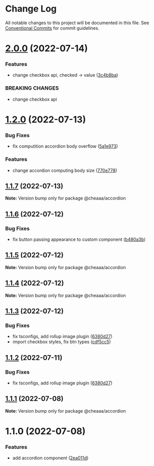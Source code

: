 # Change Log

All notable changes to this project will be documented in this file.
See [Conventional Commits](https://conventionalcommits.org) for commit guidelines.

# [2.0.0](https://github.com/SergeyBondar93/liba/compare/@cheaaa/accordion@1.2.0...@cheaaa/accordion@2.0.0) (2022-07-14)


### Features

* change checkbox api, checked -> value ([3c4b8ba](https://github.com/SergeyBondar93/liba/commit/3c4b8ba05d722eb4d252e51154b8080c7aeb2285))


### BREAKING CHANGES

* change checkbox api





# [1.2.0](https://github.com/SergeyBondar93/liba/compare/@cheaaa/accordion@1.1.7...@cheaaa/accordion@1.2.0) (2022-07-13)


### Bug Fixes

* fix computition accordion body overflow ([5a1e973](https://github.com/SergeyBondar93/liba/commit/5a1e9731e1590125c9d1acf74336735eba972b2b))


### Features

* change accordion computing body size ([770e778](https://github.com/SergeyBondar93/liba/commit/770e7783f161c77cc7c0903145a3b4ad5ffcd4de))





## [1.1.7](https://github.com/SergeyBondar93/liba/compare/@cheaaa/accordion@1.1.6...@cheaaa/accordion@1.1.7) (2022-07-13)

**Note:** Version bump only for package @cheaaa/accordion





## [1.1.6](https://github.com/SergeyBondar93/liba/compare/@cheaaa/accordion@1.1.5...@cheaaa/accordion@1.1.6) (2022-07-12)


### Bug Fixes

* fix button passing appearance to custom component ([b480a3b](https://github.com/SergeyBondar93/liba/commit/b480a3bbe01693a0647e7009900aa3c3002c77b0))





## [1.1.5](https://github.com/SergeyBondar93/liba/compare/@cheaaa/accordion@1.1.4...@cheaaa/accordion@1.1.5) (2022-07-12)

**Note:** Version bump only for package @cheaaa/accordion





## [1.1.4](https://github.com/SergeyBondar93/liba/compare/@cheaaa/accordion@1.1.3...@cheaaa/accordion@1.1.4) (2022-07-12)

**Note:** Version bump only for package @cheaaa/accordion





## [1.1.3](https://github.com/SergeyBondar93/liba/compare/@cheaaa/accordion@1.1.2...@cheaaa/accordion@1.1.3) (2022-07-12)


### Bug Fixes

* fix tsconfigs, add rollup image plugin ([6380d27](https://github.com/SergeyBondar93/liba/commit/6380d272ef79220e4644deeb1c1b3ac925a1658f))
* import checkbox styles, fix btn types ([cdf5cc5](https://github.com/SergeyBondar93/liba/commit/cdf5cc518530bad9c258a05e62734bc22f437523))





## [1.1.2](https://github.com/SergeyBondar93/liba/compare/@cheaaa/accordion@1.1.1...@cheaaa/accordion@1.1.2) (2022-07-11)


### Bug Fixes

* fix tsconfigs, add rollup image plugin ([6380d27](https://github.com/SergeyBondar93/liba/commit/6380d272ef79220e4644deeb1c1b3ac925a1658f))





## [1.1.1](https://github.com/SergeyBondar93/liba/compare/@cheaaa/accordion@1.1.0...@cheaaa/accordion@1.1.1) (2022-07-08)

**Note:** Version bump only for package @cheaaa/accordion





# 1.1.0 (2022-07-08)


### Features

* add accordion component ([2ea011d](https://github.com/SergeyBondar93/liba/commit/2ea011da2e0e1a18300b5bcff6c707f8756151b6))
